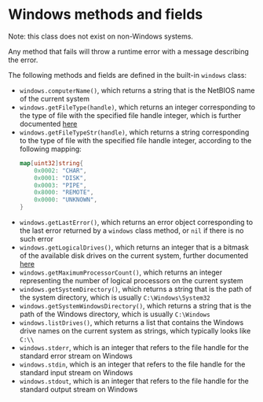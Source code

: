 # Windows methods and fields

Note: this class does not exist on non-Windows systems.

Any method that fails will throw a runtime error with a message describing the error.

The following methods and fields are defined in the built-in `windows` class:
- `windows.computerName()`, which returns a string that is the NetBIOS name of the current system
- `windows.getFileType(handle)`, which returns an integer corresponding to the type of file with the specified file handle integer, which is further documented [here](https://learn.microsoft.com/en-us/windows/win32/api/fileapi/nf-fileapi-getfiletype)
- `windows.getFileTypeStr(handle)`, which returns a string corresponding to the type of file with the specified file handle integer, according to the following mapping:
    ```go
    map[uint32]string{
        0x0002: "CHAR",
        0x0001: "DISK",
        0x0003: "PIPE",
        0x8000: "REMOTE",
        0x0000: "UNKNOWN",
    }
    ```
- `windows.getLastError()`, which returns an error object corresponding to the last error returned by a `windows` class method, or `nil` if there is no such error
- `windows.getLogicalDrives()`, which returns an integer that is a bitmask of the available disk drives on the current system, further documented [here](https://learn.microsoft.com/en-us/windows/win32/api/fileapi/nf-fileapi-getlogicaldrives)
- `windows.getMaximumProcessorCount()`, which returns an integer representing the number of logical processors on the current system
- `windows.getSystemDirectory()`, which returns a string that is the path of the system directory, which is usually `C:\Windows\System32`
- `windows.getSystemWindowsDirectory()`, which returns a string that is the path of the Windows directory, which is usually `C:\Windows`
- `windows.listDrives()`, which returns a list that contains the Windows drive names on the current system as strings, which typically looks like `C:\\`
- `windows.stderr`, which is an integer that refers to the file handle for the standard error stream on Windows
- `windows.stdin`, which is an integer that refers to the file handle for the standard input stream on Windows
- `windows.stdout`, which is an integer that refers to the file handle for the standard output stream on Windows

